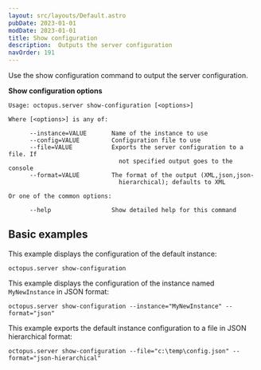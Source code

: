 ```yaml
---
layout: src/layouts/Default.astro
pubDate: 2023-01-01
modDate: 2023-01-01
title: Show configuration
description:  Outputs the server configuration
navOrder: 191
---
```


Use the show configuration command to output the server configuration.

**Show configuration options**

```
Usage: octopus.server show-configuration [<options>]

Where [<options>] is any of:

      --instance=VALUE       Name of the instance to use
      --config=VALUE         Configuration file to use
      --file=VALUE           Exports the server configuration to a file. If
                               not specified output goes to the console
      --format=VALUE         The format of the output (XML,json,json-
                               hierarchical); defaults to XML

Or one of the common options:

      --help                 Show detailed help for this command
```

## Basic examples

This example displays the configuration of the default instance:

```
octopus.server show-configuration
```

This example displays the configuration of the instance named `MyNewInstance` in JSON format:

```
octopus.server show-configuration --instance="MyNewInstance" --format="json"
```

This example exports the default instance configuration to a file in JSON hierarchical format:

```
octopus.server show-configuration --file="c:\temp\config.json" --format="json-hierarchical"
```

